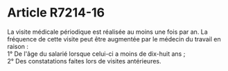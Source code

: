 # Article R7214-16

  
La visite médicale périodique est réalisée au moins une fois par an. La fréquence de cette visite peut être augmentée par le médecin du travail en raison :   
1° De l'âge du salarié lorsque celui-ci a moins de dix-huit ans ;   
2° Des constatations faites lors de visites antérieures.